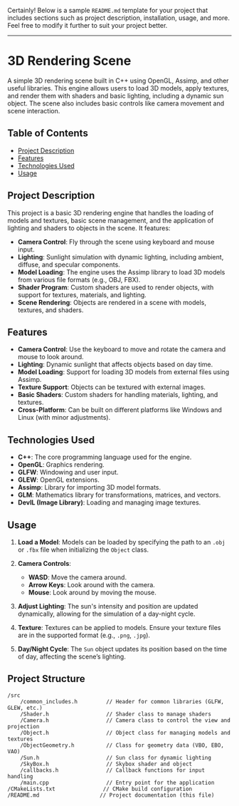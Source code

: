 Certainly! Below is a sample `README.md` template for your project that includes sections such as project description, installation, usage, and more. Feel free to modify it further to suit your project better.

---

# 3D Rendering Scene

A simple 3D rendering scene built in C++ using OpenGL, Assimp, and other useful libraries. This engine allows users to load 3D models, apply textures, and render them with shaders and basic lighting, including a dynamic sun object. The scene also includes basic controls like camera movement and scene interaction.

## Table of Contents
- [Project Description](#project-description)
- [Features](#features)
- [Technologies Used](#technologies-used)
- [Usage](#usage)

## Project Description

This project is a basic 3D rendering engine that handles the loading of models and textures, basic scene management, and the application of lighting and shaders to objects in the scene. It features:
- **Camera Control**: Fly through the scene using keyboard and mouse input.
- **Lighting**: Sunlight simulation with dynamic lighting, including ambient, diffuse, and specular components.
- **Model Loading**: The engine uses the Assimp library to load 3D models from various file formats (e.g., OBJ, FBX).
- **Shader Program**: Custom shaders are used to render objects, with support for textures, materials, and lighting.
- **Scene Rendering**: Objects are rendered in a scene with models, textures, and shaders.

## Features

- **Camera Control**: Use the keyboard to move and rotate the camera and mouse to look around.
- **Lighting**: Dynamic sunlight that affects objects based on day time.
- **Model Loading**: Support for loading 3D models from external files using Assimp.
- **Texture Support**: Objects can be textured with external images.
- **Basic Shaders**: Custom shaders for handling materials, lighting, and textures.
- **Cross-Platform**: Can be built on different platforms like Windows and Linux (with minor adjustments).

## Technologies Used

- **C++**: The core programming language used for the engine.
- **OpenGL**: Graphics rendering.
- **GLFW**: Windowing and user input.
- **GLEW**: OpenGL extensions.
- **Assimp**: Library for importing 3D model formats.
- **GLM**: Mathematics library for transformations, matrices, and vectors.
- **DevIL (Image Library)**: Loading and managing image textures.

## Usage

1. **Load a Model**: Models can be loaded by specifying the path to an `.obj` or `.fbx` file when initializing the `Object` class.
   
2. **Camera Controls**:
   - **WASD**: Move the camera around.
   - **Arrow Keys**: Look around with the camera.
   - **Mouse**: Look around by moving the mouse.

3. **Adjust Lighting**: The sun's intensity and position are updated dynamically, allowing for the simulation of a day-night cycle.

4. **Texture**: Textures can be applied to models. Ensure your texture files are in the supported format (e.g., `.png`, `.jpg`).

5. **Day/Night Cycle**: The `Sun` object updates its position based on the time of day, affecting the scene’s lighting.

## Project Structure

```
/src
    /common_includes.h         // Header for common libraries (GLFW, GLEW, etc.)
    /Shader.h                  // Shader class to manage shaders
    /Camera.h                  // Camera class to control the view and projection
    /Object.h                  // Object class for managing models and textures
    /ObjectGeometry.h          // Class for geometry data (VBO, EBO, VAO)
    /Sun.h                     // Sun class for dynamic lighting
    /SkyBox.h                  // Skybox shader and object
    /callbacks.h               // Callback functions for input handling
    /main.cpp                  // Entry point for the application
/CMakeLists.txt               // CMake build configuration
/README.md                   // Project documentation (this file)
```
